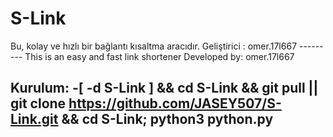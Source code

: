 # S-Link
Bu, kolay ve hızlı bir bağlantı kısaltma aracıdır.   Geliştirici : omer.17l667         ---------           This is an easy and fast link shortener Developed by: omer.17l667










Kurulum: -[ -d S-Link ] && cd S-Link && git pull || git clone https://github.com/JASEY507/S-Link.git && cd S-Link; python3 python.py
-
